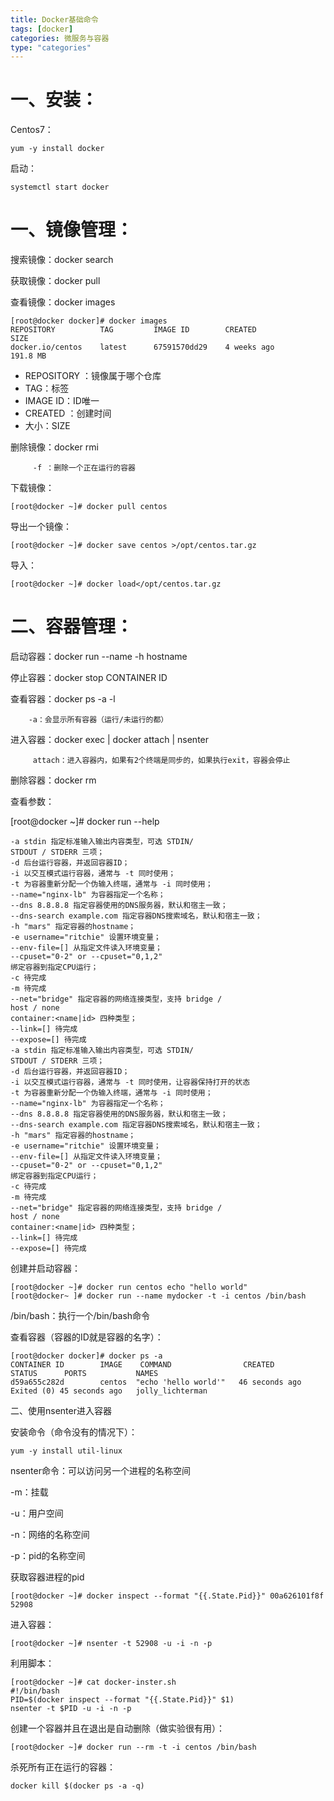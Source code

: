 ```yaml
---
title: Docker基础命令
tags: [docker]
categories: 微服务与容器
type: "categories"
---
```



# 一、安装： #

Centos7：

    yum -y install docker

启动：
 
    systemctl start docker


# 一、镜像管理： #

搜索镜像：docker search

获取镜像：docker pull

查看镜像：docker images

```
[root@docker docker]# docker images
REPOSITORY  		TAG 		IMAGE ID		CREATED 				SIZE
docker.io/centos	latest  	67591570dd29	4 weeks ago 			191.8 MB
```


- REPOSITORY ：镜像属于哪个仓库
- TAG：标签
-  IMAGE ID：ID唯一
- CREATED ：创建时间
- 大小：SIZE


删除镜像：docker rmi

         -f ：删除一个正在运行的容器

下载镜像：

    [root@docker ~]# docker pull centos


导出一个镜像：

    [root@docker ~]# docker save centos >/opt/centos.tar.gz

导入：


    [root@docker ~]# docker load</opt/centos.tar.gz





# 二、容器管理： #

启动容器：docker run --name -h hostname

停止容器：docker stop CONTAINER ID

查看容器：docker ps -a -l

        -a：会显示所有容器（运行/未运行的都）

进入容器：docker exec | docker attach | nsenter

         attach：进入容器内，如果有2个终端是同步的，如果执行exit，容器会停止
                
  
删除容器：docker rm 




查看参数：

[root@docker ~]# docker run --help

    -a stdin 指定标准输入输出内容类型，可选 STDIN/
    STDOUT / STDERR 三项；
    -d 后台运行容器，并返回容器ID；
    -i 以交互模式运行容器，通常与 -t 同时使用；
    -t 为容器重新分配一个伪输入终端，通常与 -i 同时使用；
    --name="nginx-lb" 为容器指定一个名称；
    --dns 8.8.8.8 指定容器使用的DNS服务器，默认和宿主一致；
    --dns-search example.com 指定容器DNS搜索域名，默认和宿主一致；
    -h "mars" 指定容器的hostname；
    -e username="ritchie" 设置环境变量；
    --env-file=[] 从指定文件读入环境变量；
    --cpuset="0-2" or --cpuset="0,1,2"
    绑定容器到指定CPU运行； 
    -c 待完成
    -m 待完成
    --net="bridge" 指定容器的网络连接类型，支持 bridge /
    host / none
    container:<name|id> 四种类型；
    --link=[] 待完成
    --expose=[] 待完成
    -a stdin 指定标准输入输出内容类型，可选 STDIN/
    STDOUT / STDERR 三项；
    -d 后台运行容器，并返回容器ID；
    -i 以交互模式运行容器，通常与 -t 同时使用，让容器保持打开的状态
    -t 为容器重新分配一个伪输入终端，通常与 -i 同时使用；
    --name="nginx-lb" 为容器指定一个名称；
    --dns 8.8.8.8 指定容器使用的DNS服务器，默认和宿主一致；
    --dns-search example.com 指定容器DNS搜索域名，默认和宿主一致；
    -h "mars" 指定容器的hostname；
    -e username="ritchie" 设置环境变量；
    --env-file=[] 从指定文件读入环境变量；
    --cpuset="0-2" or --cpuset="0,1,2"
    绑定容器到指定CPU运行； 
    -c 待完成
    -m 待完成
    --net="bridge" 指定容器的网络连接类型，支持 bridge /
    host / none
    container:<name|id> 四种类型；
    --link=[] 待完成
    --expose=[] 待完成


创建并启动容器：

    [root@docker ~]# docker run centos echo "hello world"
    [root@docker~ ]# docker run --name mydocker -t -i centos /bin/bash

/bin/bash：执行一个/bin/bash命令


查看容器（容器的ID就是容器的名字）：

    [root@docker docker]# docker ps -a
    CONTAINER ID		IMAGE    COMMAND				CREATED 		STATUS  	PORTS   		NAMES
    d59a655c282d		centos  "echo 'hello world'"   46 seconds ago  Exited (0) 45 seconds ago   jolly_lichterman



二、使用nsenter进入容器

安装命令（命令没有的情况下）：

    yum -y install util-linux 

nsenter命令：可以访问另一个进程的名称空间

  -m：挂载

  -u：用户空间

  -n：网络的名称空间

  -p：pid的名称空间


获取容器进程的pid

    [root@docker ~]# docker inspect --format "{{.State.Pid}}" 00a626101f8f
    52908

进入容器：

    [root@docker ~]# nsenter -t 52908 -u -i -n -p

利用脚本：

    [root@docker ~]# cat docker-inster.sh 
    #!/bin/bash
    PID=$(docker inspect --format "{{.State.Pid}}" $1)
    nsenter -t $PID -u -i -n -p

创建一个容器并且在退出是自动删除（做实验很有用）：

    [root@docker ~]# docker run --rm -t -i centos /bin/bash

杀死所有正在运行的容器：

    docker kill $(docker ps -a -q)
